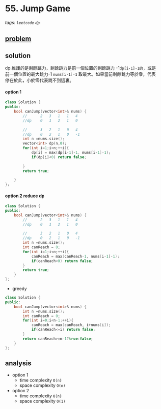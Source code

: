 # 55. Jump Game


###### tags: `leetcode` `dp`

## [problem](https://leetcode.com/problems/jump-game/)


## solution
dp 維護的是剩餘跳力，剩餘跳力是前一個位置的剩餘跳力 -1`dp[i-1]-1的`，或是前一個位置的最大跳力-1 `nums[i-1]-1` 取最大。如果當前剩餘跳力等於零，代表停在於此，小於零代表跳不到這裏。

#### option 1

```c++
class Solution {
public:
    bool canJump(vector<int>& nums) {
        //      2   3   1   1   4
        //dp    0   1   2   1   0
        
        //      3   2   1   0   4
        //dp    0   2   1   0   -1
        int n =nums.size();
        vector<int> dp(n,0);
        for(int i=1;i<n;++i){
            dp[i] = max(dp[i-1]-1, nums[i-1]-1);
            if(dp[i]<0) return false;
            
        }
        return true;
        
    }
};
```

#### option 2 reduce dp 

```c++
class Solution {
public:
    bool canJump(vector<int>& nums) {
        //      2   3   1   1   4
        //dp    0   1   2   1   0
        
        //      3   2   1   0   4
        //dp    0   2   1   0   -1
        int n =nums.size();
        int canReach = 0;
        for(int i=1;i<n;++i){
            canReach = max(canReach-1, nums[i-1]-1);
            if(canReach<0) return false;
        }
        return true;
    }
};
```

- greedy
```c++
class Solution {
public:
    bool canJump(vector<int>& nums) {
        int n =nums.size();
        int canReach = 0;
        for(int i=0;i<n-1;++i){
            canReach = max(canReach, i+nums[i]);
            if(canReach<=i) return false;
        }
        return canReach>=n-1?true:false;
    }
};
```
## analysis
- option 1 
    - time complexity `O(n)`
    - space complexity `O(n)`
- option 2 
    - time complexity `O(n)`
    - space complexity `O(1)`